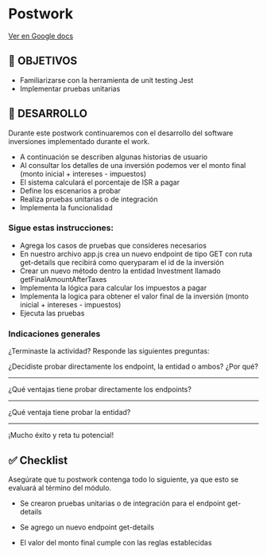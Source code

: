# Postwork

[Ver en Google docs](https://docs.google.com/document/d/17Oy0bMXBLJWaaavIFVrajaxGxuXUVIiHooxTVrmk9as/edit#)

## 🎯 OBJETIVOS

- Familiarizarse con la herramienta de unit testing Jest
- Implementar pruebas unitarias

## 🚀 DESARROLLO

Durante este postwork continuaremos con el desarrollo del software inversiones implementado durante el work.

- A continuación se describen algunas historias de usuario
- Al consultar los detalles de una inversión podemos ver el monto final (monto inicial + intereses - impuestos)
- El sistema calculará el porcentaje de ISR a pagar
- Define los escenarios a probar
- Realiza pruebas unitarias o de integración
- Implementa la funcionalidad

### Sigue estas instrucciones:

- Agrega los casos de pruebas que consideres necesarios
- En nuestro archivo app.js crea un nuevo endpoint de tipo GET con ruta get-details que recibirá como queryparam el id
  de la inversión
- Crear un nuevo método dentro la entidad Investment llamado getFinalAmountAfterTaxes
- Implementa la lógica para calcular los impuestos a pagar
- Implementa la logica para obtener el valor final de la inversión (monto inicial + intereses - impuestos)
- Ejecuta las pruebas

### Indicaciones generales

¿Terminaste la actividad? Responde las siguientes preguntas:

¿Decidiste probar directamente los endpoint, la entidad o ambos? ¿Por qué?
_________________________________________________________________________________________________________________________________________________________________________________________________________________________________
¿Qué ventajas tiene probar directamente los endpoints?
_________________________________________________________________________________________________________________________________________________________________________________________________________________________________

¿Qué ventaja tiene probar la entidad?
_________________________________________________________________________________________________________________________________________________________________________________________________________________________________


¡Mucho éxito y reta tu potencial!

## ✅ Checklist

Asegúrate que tu postwork contenga todo lo siguiente, ya que esto se evaluará al término del módulo.

- Se crearon pruebas unitarias o de integración para el endpoint get-details


- Se agrego un nuevo endpoint get-details


- El valor del monto final cumple con las reglas establecidas











